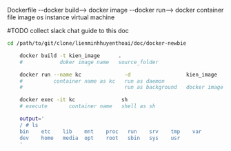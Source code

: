 Dockerfile --docker build--> docker image --docker run--> docker container
file                         image                        os instance
                                                          virtual machine

#TODO collect slack chat guide to this doc

```bash 
cd /path/to/git/clone/lienminhhuyenthoai/doc/docker-newbie

    docker build -t kien_image      .
    #            doker image name   source_folder

    docker run --name kc              -d                  kien_image
    #          container name as kc   run as daemon
    #                                 run as background   docker image name

    docker exec -it kc               sh
    # execute       container name   shell as sh

    output='
    / # ls
    bin    etc    lib    mnt    proc   run    srv    tmp    var
    dev    home   media  opt    root   sbin   sys    usr
    '
